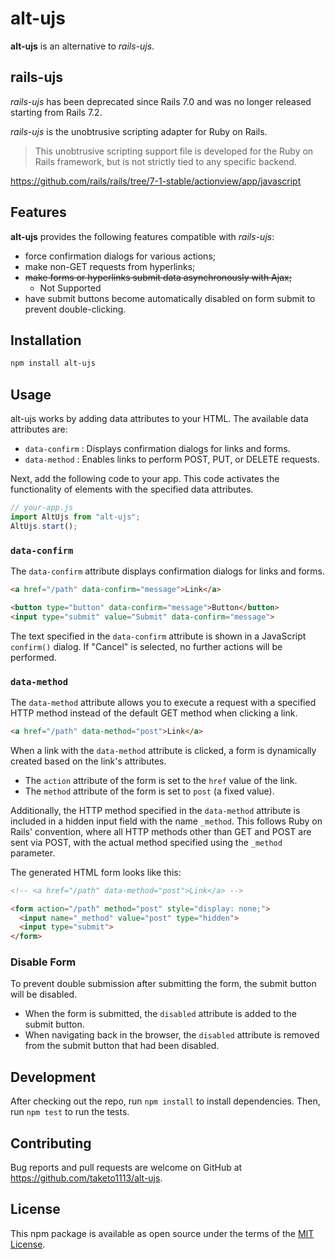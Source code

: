 # alt-ujs

**alt-ujs** is an alternative to *rails-ujs*.

## rails-ujs

*rails-ujs* has been deprecated since Rails 7.0 and was no longer released starting from Rails 7.2.

*rails-ujs* is the unobtrusive scripting adapter for Ruby on Rails.
> This unobtrusive scripting support file is developed for the Ruby on Rails framework, but is not strictly tied to any specific backend.

https://github.com/rails/rails/tree/7-1-stable/actionview/app/javascript

## Features

**alt-ujs** provides the following features compatible with *rails-ujs*:

- force confirmation dialogs for various actions;
- make non-GET requests from hyperlinks;
- ~~make forms or hyperlinks submit data asynchronously with Ajax;~~
  - Not Supported
- have submit buttons become automatically disabled on form submit to prevent double-clicking.

## Installation

```sh
npm install alt-ujs
```

## Usage

alt-ujs works by adding data attributes to your HTML.
The available data attributes are:

- `data-confirm` : Displays confirmation dialogs for links and forms.
- `data-method` : Enables links to perform POST, PUT, or DELETE requests.

Next, add the following code to your app.
This code activates the functionality of elements with the specified data attributes.

```js
// your-app.js
import AltUjs from "alt-ujs";
AltUjs.start();
```

### `data-confirm`

The `data-confirm` attribute displays confirmation dialogs for links and forms.

```html
<a href="/path" data-confirm="message">Link</a>

<button type="button" data-confirm="message">Button</button>
<input type="submit" value="Submit" data-confirm="message">
```

The text specified in the `data-confirm` attribute is shown in a JavaScript `confirm()` dialog.
If "Cancel" is selected, no further actions will be performed.

### `data-method`

The `data-method` attribute allows you to execute a request with a specified HTTP method instead of the default GET method when clicking a link.

```html
<a href="/path" data-method="post">Link</a>
```

When a link with the `data-method` attribute is clicked, a form is dynamically created based on the link's attributes.

- The `action` attribute of the form is set to the `href` value of the link.
- The `method` attribute of the form is set to `post` (a fixed value).

Additionally, the HTTP method specified in the `data-method` attribute is included in a hidden input field with the name `_method`.
This follows Ruby on Rails' convention, where all HTTP methods other than GET and POST are sent via POST, with the actual method specified using the `_method` parameter.

The generated HTML form looks like this:

```html
<!-- <a href="/path" data-method="post">Link</a> -->

<form action="/path" method="post" style="display: none;">
  <input name="_method" value="post" type="hidden">
  <input type="submit">
</form>
```

### Disable Form

To prevent double submission after submitting the form, the submit button will be disabled.

- When the form is submitted, the `disabled` attribute is added to the submit button.
- When navigating back in the browser, the `disabled` attribute is removed from the submit button that had been disabled.


## Development

After checking out the repo, run `npm install` to install dependencies. Then, run `npm test` to run the tests.

## Contributing

Bug reports and pull requests are welcome on GitHub at https://github.com/taketo1113/alt-ujs.

## License

This npm package is available as open source under the terms of the [MIT License](https://opensource.org/licenses/MIT).
